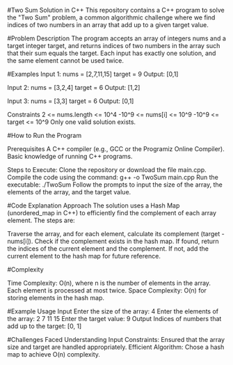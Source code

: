 #Two Sum Solution in C++
This repository contains a C++ program to solve the "Two Sum" problem, a common algorithmic challenge where we find indices of two numbers in an array that add up to a given target value.

#Problem Description
The program accepts an array of integers nums and a target integer target, and returns indices of two numbers in the array such that their sum equals the target. Each input has exactly one solution, and the same element cannot be used twice.

#Examples
Input 1:
nums = [2,7,11,15]
target = 9
Output: [0,1]

Input 2:
nums = [3,2,4]
target = 6
Output: [1,2]

Input 3:
nums = [3,3]
target = 6
Output: [0,1]

Constraints
2 <= nums.length <= 10^4
-10^9 <= nums[i] <= 10^9
-10^9 <= target <= 10^9
Only one valid solution exists.

#How to Run the Program

Prerequisites
A C++ compiler (e.g., GCC or the Programiz Online Compiler).
Basic knowledge of running C++ programs.

Steps to Execute:
Clone the repository or download the file main.cpp.
Compile the code using the command:
g++ -o TwoSum main.cpp
Run the executable:
./TwoSum
Follow the prompts to input the size of the array, the elements of the array, and the target value.

#Code Explanation
Approach
The solution uses a Hash Map (unordered_map in C++) to efficiently find the complement of each array element. The steps are:

Traverse the array, and for each element, calculate its complement (target - nums[i]).
Check if the complement exists in the hash map.
If found, return the indices of the current element and the complement.
If not, add the current element to the hash map for future reference.

#Complexity

Time Complexity: O(n), where n is the number of elements in the array. Each element is processed at most twice.
Space Complexity: O(n) for storing elements in the hash map.

#Example Usage
Input
Enter the size of the array: 4
Enter the elements of the array: 2 7 11 15
Enter the target value: 9
Output
Indices of numbers that add up to the target: [0, 1]

#Challenges Faced
Understanding Input Constraints: Ensured that the array size and target are handled appropriately.
Efficient Algorithm: Chose a hash map to achieve O(n) complexity.

